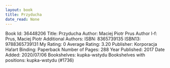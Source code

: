 ```yaml
---
layout: book
title: Przyducha
date_read: None
---
```


Book Id: 36448206
Title: Przyducha
Author: Maciej Piotr Prus
Author l-f: Prus, Maciej Piotr
Additional Authors: 
ISBN: 8365739135
ISBN13: 9788365739131
My Rating: 0
Average Rating: 3.20
Publisher: Korporacja Ha!art
Binding: Paperback
Number of Pages: 288
Year Published: 2017
Date Added: 2020/07/06
Bookshelves: kupka-wstydu
Bookshelves with positions: kupka-wstydu (#1736)

